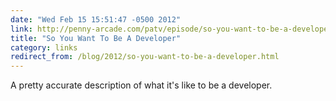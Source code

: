 ```yaml
---
date: "Wed Feb 15 15:51:47 -0500 2012"
link: http://penny-arcade.com/patv/episode/so-you-want-to-be-a-developer-part-1
title: "So You Want To Be A Developer"
category: links
redirect_from: /blog/2012/so-you-want-to-be-a-developer.html
---
```


A pretty accurate description of what it's like to be a developer.
